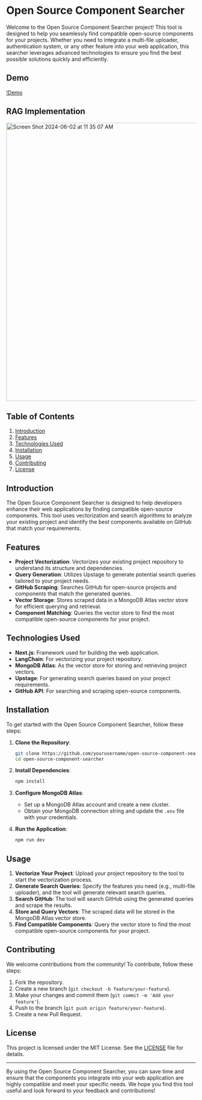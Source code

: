 # Open Source Component Searcher

Welcome to the Open Source Component Searcher project! This tool is designed to help you seamlessly find compatible open-source components for your projects. Whether you need to integrate a multi-file uploader, authentication system, or any other feature into your web application, this searcher leverages advanced technologies to ensure you find the best possible solutions quickly and efficiently.

## Demo

[!Demo](https://github.com/ashmitg/mongodbhackathon/assets/84148720/42df77f9-3952-41bc-8264-95eee42d7dd7)

## RAG Implementation

<img width="740" alt="Screen Shot 2024-06-02 at 11 35 07 AM" src="https://github.com/ashmitg/AiEstate/assets/84148720/6dc4c34d-2b86-4bfa-b59b-6dc44e2b4c7e">

## Table of Contents

1. [Introduction](#introduction)
2. [Features](#features)
3. [Technologies Used](#technologies-used)
4. [Installation](#installation)
5. [Usage](#usage)
6. [Contributing](#contributing)
7. [License](#license)

## Introduction

The Open Source Component Searcher is designed to help developers enhance their web applications by finding compatible open-source components. This tool uses vectorization and search algorithms to analyze your existing project and identify the best components available on GitHub that match your requirements.

## Features

- **Project Vectorization**: Vectorizes your existing project repository to understand its structure and dependencies.
- **Query Generation**: Utilizes Upstage to generate potential search queries tailored to your project needs.
- **GitHub Scraping**: Searches GitHub for open-source projects and components that match the generated queries.
- **Vector Storage**: Stores scraped data in a MongoDB Atlas vector store for efficient querying and retrieval.
- **Component Matching**: Queries the vector store to find the most compatible open-source components for your project.

## Technologies Used

- **Next.js**: Framework used for building the web application.
- **LangChain**: For vectorizing your project repository.
- **MongoDB Atlas**: As the vector store for storing and retrieving project vectors.
- **Upstage**: For generating search queries based on your project requirements.
- **GitHub API**: For searching and scraping open-source components.

## Installation

To get started with the Open Source Component Searcher, follow these steps:

1. **Clone the Repository**:

   ```bash
   git clone https://github.com/yourusername/open-source-component-searcher.git
   cd open-source-component-searcher
   ```

2. **Install Dependencies**:

   ```bash
   npm install
   ```

3. **Configure MongoDB Atlas**:

   - Set up a MongoDB Atlas account and create a new cluster.
   - Obtain your MongoDB connection string and update the `.env` file with your credentials.

4. **Run the Application**:
   ```bash
   npm run dev
   ```

## Usage

1. **Vectorize Your Project**: Upload your project repository to the tool to start the vectorization process.
2. **Generate Search Queries**: Specify the features you need (e.g., multi-file uploader), and the tool will generate relevant search queries.
3. **Search GitHub**: The tool will search GitHub using the generated queries and scrape the results.
4. **Store and Query Vectors**: The scraped data will be stored in the MongoDB Atlas vector store.
5. **Find Compatible Components**: Query the vector store to find the most compatible open-source components for your project.

## Contributing

We welcome contributions from the community! To contribute, follow these steps:

1. Fork the repository.
2. Create a new branch (`git checkout -b feature/your-feature`).
3. Make your changes and commit them (`git commit -m 'Add your feature'`).
4. Push to the branch (`git push origin feature/your-feature`).
5. Create a new Pull Request.

## License

This project is licensed under the MIT License. See the [LICENSE](LICENSE) file for details.

---

By using the Open Source Component Searcher, you can save time and ensure that the components you integrate into your web application are highly compatible and meet your specific needs. We hope you find this tool useful and look forward to your feedback and contributions!
